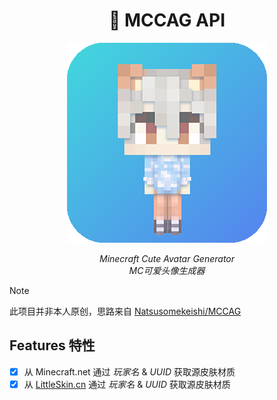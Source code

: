 <div align="center">

# 🥰 MCCAG API

<img src="./assets/logo.png" alt="MCCAG Logo">

_Minecraft Cute Avatar Generator_  
_MC可爱头像生成器_

</div>

> [!NOTE]
> 此项目并非本人原创，思路来自 [Natsusomekeishi/MCCAG](https://github.com/Natsusomekeishi/MCCAG)

## Features 特性

- [x] 从 Minecraft.net 通过 _玩家名_ & _UUID_ 获取源皮肤材质
- [x] 从 [LittleSkin.cn](https://littleskin.cn/) 通过 _玩家名_ & _UUID_ 获取源皮肤材质
